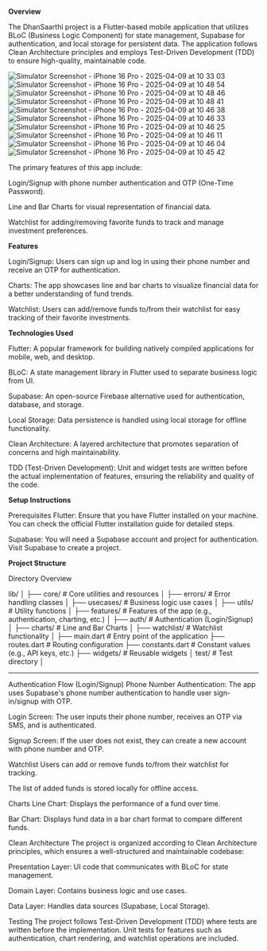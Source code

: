 **Overview**

The DhanSaarthi project is a Flutter-based mobile application that utilizes BLoC (Business Logic Component) for state management, Supabase for authentication, and local storage for persistent data. The application follows Clean Architecture principles and employs Test-Driven Development (TDD) to ensure high-quality, maintainable code.

![Simulator Screenshot - iPhone 16 Pro - 2025-04-09 at 10 33 03](https://github.com/user-attachments/assets/78bd7bc3-d8df-4408-adc3-25a54a3d1f26)
![Simulator Screenshot - iPhone 16 Pro - 2025-04-09 at 10 48 54](https://github.com/user-attachments/assets/7220bb22-a650-4c6e-8ce0-50dbf4860591)
![Simulator Screenshot - iPhone 16 Pro - 2025-04-09 at 10 48 46](https://github.com/user-attachments/assets/01995a2d-9791-44d7-a56d-d0ef78cb378d)
![Simulator Screenshot - iPhone 16 Pro - 2025-04-09 at 10 48 41](https://github.com/user-attachments/assets/c6eb09ff-c748-474c-ae4d-eef67fa494c8)
![Simulator Screenshot - iPhone 16 Pro - 2025-04-09 at 10 46 38](https://github.com/user-attachments/assets/16234ed8-0395-4650-a4d5-352762476ba8)
![Simulator Screenshot - iPhone 16 Pro - 2025-04-09 at 10 46 33](https://github.com/user-attachments/assets/e5bc43d2-4176-4bb4-99da-26bd3a32d368)
![Simulator Screenshot - iPhone 16 Pro - 2025-04-09 at 10 46 25](https://github.com/user-attachments/assets/7817b96a-bb9a-4b16-8b51-a51380dd8016)
![Simulator Screenshot - iPhone 16 Pro - 2025-04-09 at 10 46 11](https://github.com/user-attachments/assets/1868a51c-697b-4c73-a52c-2c3a15aa5b9a)
![Simulator Screenshot - iPhone 16 Pro - 2025-04-09 at 10 46 04](https://github.com/user-attachments/assets/1521679b-ce8e-4223-ac89-0edd4336a7c5)
![Simulator Screenshot - iPhone 16 Pro - 2025-04-09 at 10 45 42](https://github.com/user-attachments/assets/ad493594-32c5-48cc-8e03-57bbab2f68c0)


The primary features of this app include:

Login/Signup with phone number authentication and OTP (One-Time Password).

Line and Bar Charts for visual representation of financial data.

Watchlist for adding/removing favorite funds to track and manage investment preferences.

**Features**

Login/Signup: Users can sign up and log in using their phone number and receive an OTP for authentication.

Charts: The app showcases line and bar charts to visualize financial data for a better understanding of fund trends.

Watchlist: Users can add/remove funds to/from their watchlist for easy tracking of their favorite investments.

**Technologies Used**

Flutter: A popular framework for building natively compiled applications for mobile, web, and desktop.

BLoC: A state management library in Flutter used to separate business logic from UI.

Supabase: An open-source Firebase alternative used for authentication, database, and storage.

Local Storage: Data persistence is handled using local storage for offline functionality.

Clean Architecture: A layered architecture that promotes separation of concerns and high maintainability.

TDD (Test-Driven Development): Unit and widget tests are written before the actual implementation of features, ensuring the reliability and quality of the code.

**Setup Instructions**

Prerequisites
Flutter: Ensure that you have Flutter installed on your machine. You can check the official Flutter installation guide for detailed steps.

Supabase: You will need a Supabase account and project for authentication. Visit Supabase to create a project.

**Project Structure**

Directory Overview

lib/
│
├── core/                # Core utilities and resources
│   ├── errors/          # Error handling classes
│   ├── usecases/        # Business logic use cases
│   ├── utils/           # Utility functions
│
├── features/            # Features of the app (e.g., authentication, charting, etc.)
│   ├── auth/            # Authentication (Login/Signup)
│   ├── charts/          # Line and Bar Charts
│   ├── watchlist/       # Watchlist functionality
│
├── main.dart            # Entry point of the application
├── routes.dart          # Routing configuration
├── constants.dart       # Constant values (e.g., API keys, etc.)
├── widgets/             # Reusable widgets
│
test/                    # Test directory
│

***********************************
Authentication Flow (Login/Signup)
Phone Number Authentication: The app uses Supabase's phone number authentication to handle user sign-in/signup with OTP.

Login Screen: The user inputs their phone number, receives an OTP via SMS, and is authenticated.

Signup Screen: If the user does not exist, they can create a new account with phone number and OTP.

Watchlist
Users can add or remove funds to/from their watchlist for tracking.

The list of added funds is stored locally for offline access.

Charts
Line Chart: Displays the performance of a fund over time.

Bar Chart: Displays fund data in a bar chart format to compare different funds.

Clean Architecture
The project is organized according to Clean Architecture principles, which ensures a well-structured and maintainable codebase:

Presentation Layer: UI code that communicates with BLoC for state management.

Domain Layer: Contains business logic and use cases.

Data Layer: Handles data sources (Supabase, Local Storage).

Testing
The project follows Test-Driven Development (TDD) where tests are written before the implementation. Unit tests for features such as authentication, chart rendering, and watchlist operations are included.
